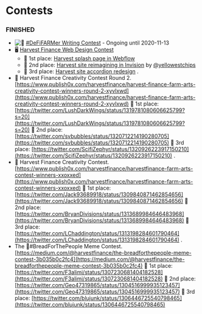 # Contests



### FINISHED <a id="finished"></a>

* ![&#x1F4DD;](https://farm.chainwiki.dev/_assets/svg/twemoji/1f4dd.svg) [\#DeFiFARMer Writing Contest](https://www.publish0x.com/publish0x-contests/defifarmer-writing-contest-and-giveaway-900-dollars-in-dolla-xqojggd) - Ongoing until 2020-11-13
* 🖥️ [Harvest Finance Web Design Contest](https://www.publish0x.com/harvestfinance/harvest-finance-web-design-contest-winners-xqorxee)
  * 🥇 1st place: [Harvest splash page in Webflow](https://harvest-finance.webflow.io/)
  * 🥈 2nd place: [Harvest site reimagining in Invision](https://yellow118039.invisionapp.com/console/share/W31PYAZZS4) by [@yellowestchips](https://twitter.com/yellowestchips)
  * 🥉 3rd place: [Harvest site accordion redesign](https://i.imgur.com/fzN44e0.png) .
* 🎉 Harvest Finance Creativity Contest Round 2. [https://www.publish0x.com/harvestfinance/harvest-finance-farm-arts-creativity-contest-winners-round-2-xyvlxwd](https://www.publish0x.com/harvestfinance/harvest-finance-farm-arts-creativity-contest-winners-round-2-xyvlxwd) 🥇 1st place: [https://twitter.com/LushDarkWings/status/1319781080606625799?s=20](https://twitter.com/LushDarkWings/status/1319781080606625799?s=20) 🥈 2nd place: [https://twitter.com/svbubbles/status/1320712214190280705](https://twitter.com/svbubbles/status/1320712214190280705) 🥉 3rd place: [https://twitter.com/ScifiZephyr/status/1320926223917150210](https://twitter.com/ScifiZephyr/status/1320926223917150210) .
* 🎉 Harvest Finance Creativity Contest. [https://www.publish0x.com/harvestfinance/harvestfinance-farm-arts-contest-winners-xxoxxed](https://www.publish0x.com/harvestfinance/harvestfinance-farm-arts-contest-winners-xxoxxed) 🥇 1st place: [https://twitter.com/Jack93689918/status/1309840871462854656](https://twitter.com/Jack93689918/status/1309840871462854656) 🥈 2nd place: [https://twitter.com/BryanDivisions/status/1313689984646483968](https://twitter.com/BryanDivisions/status/1313689984646483968) 🥉 3rd place: [https://twitter.com/LChaddington/status/1313198284601790464](https://twitter.com/LChaddington/status/1313198284601790464) .
* The 🥖\#BreadForThePeople Meme Contest. [https://medium.com/@harvestfinance/the-breadforthepeople-meme-contest-3b035b0c2fc4](https://medium.com/@harvestfinance/the-breadforthepeople-meme-contest-3b035b0c2fc4) 🥇 1st place: [https://twitter.com/F3alimi/status/1307230681404182528](https://twitter.com/F3alimi/status/1307230681404182528) 🥈 2nd place: [https://twitter.com/Geo47319865/status/1304516999935123457](https://twitter.com/Geo47319865/status/1304516999935123457) 🥉 3rd place: [https://twitter.com/blujunk/status/1306446725540798465](https://twitter.com/blujunk/status/1306446725540798465)

